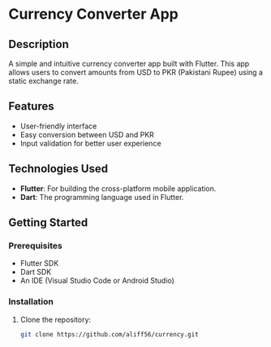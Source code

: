 # Currency Converter App

## Description
A simple and intuitive currency converter app built with Flutter. This app allows users to convert amounts from USD to PKR (Pakistani Rupee) using a static exchange rate. 

## Features
- User-friendly interface
- Easy conversion between USD and PKR
- Input validation for better user experience

## Technologies Used
- **Flutter**: For building the cross-platform mobile application.
- **Dart**: The programming language used in Flutter.

## Getting Started

### Prerequisites
- Flutter SDK
- Dart SDK
- An IDE (Visual Studio Code or Android Studio)

### Installation
1. Clone the repository:
   ```bash
   git clone https://github.com/aliff56/currency.git
